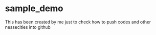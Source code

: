 # sample_demo
This has been created by me just to check how to push codes and other nessecities into github
